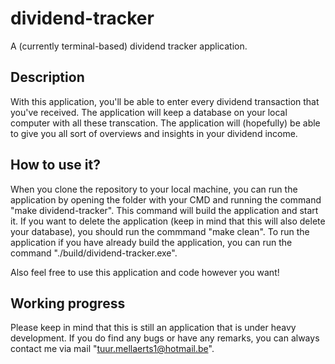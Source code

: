 # dividend-tracker
A (currently terminal-based) dividend tracker application.

## Description
With this application, you'll be able to enter every dividend transaction that you've received. The application will keep a database on your local computer with all these transcation. The application will (hopefully) be able to give you all sort of overviews and insights in your dividend income.

## How to use it?
When you clone the repository to your local machine, you can run the application by opening the folder with your CMD and running the command "make dividend-tracker". This command will build the application and start it. If you want to delete the application (keep in mind that this will also delete your database), you should run the commmand "make clean". To run the application if you have already build the application, you can run the command "./build/dividend-tracker.exe".

Also feel free to use this application and code however you want!

## Working progress
Please keep in mind that this is still an application that is under heavy development. If you do find any bugs or have any remarks, you can always contact me via mail "tuur.mellaerts1@hotmail.be".
